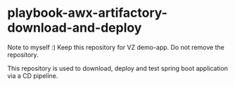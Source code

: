 # playbook-awx-artifactory-download-and-deploy
Note to myself :) Keep this repository for VZ demo-app. Do not remove the repository. 


This repository is used to download, deploy and test spring boot application via a CD pipeline.

